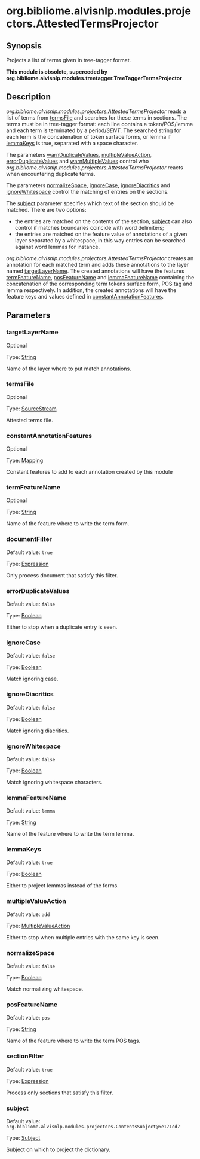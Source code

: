 # org.bibliome.alvisnlp.modules.projectors.AttestedTermsProjector

## Synopsis

Projects a list of terms given in tree-tagger format.

**This module is obsolete, superceded by org.bibliome.alvisnlp.modules.treetagger.TreeTaggerTermsProjector**

## Description

*org.bibliome.alvisnlp.modules.projectors.AttestedTermsProjector* reads a list of terms from [termsFile](#termsFile) and searches for these terms in sections. The terms must be in tree-tagger format: each line contains a token/POS/lemma and each term is terminated by a period/*SENT*. The searched string for each term is the concatenation of token surface forms, or lemma if [lemmaKeys](#lemmaKeys) is true, separated with a space character.

The parameters [warnDuplicateValues](#warnDuplicateValues), [multipleValueAction](#multipleValueAction), [errorDuplicateValues](#errorDuplicateValues) and [warnMultipleValues](#warnMultipleValues) control who *org.bibliome.alvisnlp.modules.projectors.AttestedTermsProjector* reacts when encountering duplicate terms.

The parameters [normalizeSpace](#normalizeSpace), [ignoreCase](#ignoreCase), [ignoreDiacritics](#ignoreDiacritics) and [ignoreWhitespace](#ignoreWhitespace) control the matching of entries on the sections.

The [subject](#subject) parameter specifies which text of the section should be matched. There are two options:
      
* the entries are matched on the contents of the section, [subject](#subject) can also control if matches boundaries coincide with word delimiters;
* the entries are matched on the feature value of annotations of a given layer separated by a whitespace, in this way entries can be searched against word lemmas for instance.



*org.bibliome.alvisnlp.modules.projectors.AttestedTermsProjector* creates an annotation for each matched term and adds these annotations to the layer named [targetLayerName](#targetLayerName). The created annotations will have the features [termFeatureName](#termFeatureName), [posFeatureName](#posFeatureName) and [lemmaFeatureName](#lemmaFeatureName) containing the concatenation of the corresponding term tokens surface form, POS tag and lemma respectively. In addition, the created annotations will have the feature keys and values defined in [constantAnnotationFeatures](#constantAnnotationFeatures).

## Parameters

<a name="targetLayerName">

### targetLayerName

Optional

Type: [String](../converter/java.lang.String)

Name of the layer where to put match annotations.

<a name="termsFile">

### termsFile

Optional

Type: [SourceStream](../converter/org.bibliome.util.streams.SourceStream)

Attested terms file.

<a name="constantAnnotationFeatures">

### constantAnnotationFeatures

Optional

Type: [Mapping](../converter/alvisnlp.module.types.Mapping)

Constant features to add to each annotation created by this module

<a name="termFeatureName">

### termFeatureName

Optional

Type: [String](../converter/java.lang.String)

Name of the feature where to write the term form.

<a name="documentFilter">

### documentFilter

Default value: `true`

Type: [Expression](../converter/alvisnlp.corpus.expressions.Expression)

Only process document that satisfy this filter.

<a name="errorDuplicateValues">

### errorDuplicateValues

Default value: `false`

Type: [Boolean](../converter/java.lang.Boolean)

Either to stop when a duplicate entry is seen.

<a name="ignoreCase">

### ignoreCase

Default value: `false`

Type: [Boolean](../converter/java.lang.Boolean)

Match ignoring case.

<a name="ignoreDiacritics">

### ignoreDiacritics

Default value: `false`

Type: [Boolean](../converter/java.lang.Boolean)

Match ignoring diacritics.

<a name="ignoreWhitespace">

### ignoreWhitespace

Default value: `false`

Type: [Boolean](../converter/java.lang.Boolean)

Match ignoring whitespace characters.

<a name="lemmaFeatureName">

### lemmaFeatureName

Default value: `lemma`

Type: [String](../converter/java.lang.String)

Name of the feature where to write the term lemma.

<a name="lemmaKeys">

### lemmaKeys

Default value: `true`

Type: [Boolean](../converter/java.lang.Boolean)

Either to project lemmas instead of the forms.

<a name="multipleValueAction">

### multipleValueAction

Default value: `add`

Type: [MultipleValueAction](../converter/org.bibliome.alvisnlp.modules.projectors.MultipleValueAction)

Either to stop when multiple entries with the same key is seen.

<a name="normalizeSpace">

### normalizeSpace

Default value: `false`

Type: [Boolean](../converter/java.lang.Boolean)

Match normalizing whitespace.

<a name="posFeatureName">

### posFeatureName

Default value: `pos`

Type: [String](../converter/java.lang.String)

Name of the feature where to write the term POS tags.

<a name="sectionFilter">

### sectionFilter

Default value: `true`

Type: [Expression](../converter/alvisnlp.corpus.expressions.Expression)

Process only sections that satisfy this filter.

<a name="subject">

### subject

Default value: `org.bibliome.alvisnlp.modules.projectors.ContentsSubject@6e171cd7`

Type: [Subject](../converter/org.bibliome.alvisnlp.modules.projectors.Subject)

Subject on which to project the dictionary.

